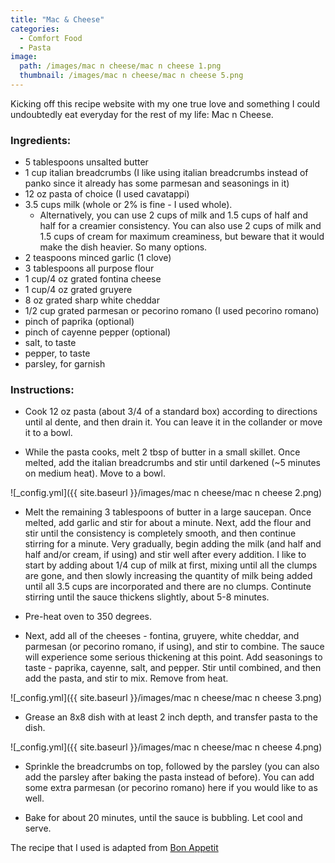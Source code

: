 ```yaml
---
title: "Mac & Cheese"
categories:
  - Comfort Food
  - Pasta
image:
  path: /images/mac n cheese/mac n cheese 1.png
  thumbnail: /images/mac n cheese/mac n cheese 5.png
---
```



Kicking off this recipe website with my one true love and something I could undoubtedly eat everyday for the rest of my life: Mac n Cheese. 


### Ingredients:

* 5 tablespoons unsalted butter
* 1 cup italian breadcrumbs (I like using italian breadcrumbs instead of panko since it already has some parmesan and seasonings in it)
* 12 oz pasta of choice (I used cavatappi)
* 3.5 cups milk (whole or 2% is fine - I used whole). 
  - Alternatively, you can use 2 cups of milk and 1.5 cups of half and half for a creamier consistency. You can also use 2 cups of milk and 1.5 cups of cream for maximum creaminess, but beware that it would make the dish heavier. So many options.
* 2 teaspoons minced garlic (1 clove)
* 3 tablespoons all purpose flour
* 1 cup/4 oz grated fontina cheese
* 1 cup/4 oz grated gruyere
* 8 oz grated sharp white cheddar
* 1/2 cup grated parmesan or pecorino romano (I used pecorino romano)
* pinch of paprika (optional)
* pinch of cayenne pepper (optional)
* salt, to taste
* pepper, to taste
* parsley, for garnish


### Instructions:

* Cook 12 oz pasta (about 3/4 of a standard box) according to directions until al dente, and then drain it. You can leave it in the collander or move it to a bowl.

* While the pasta cooks, melt 2 tbsp of butter in a small skillet. Once melted, add the italian breadcrumbs and stir until darkened (~5 minutes on medium heat). Move to a bowl.

![_config.yml]({{ site.baseurl }}/images/mac n cheese/mac n cheese 2.png)

* Melt the remaining 3 tablespoons of butter in a large saucepan. Once melted, add garlic and stir for about a minute. Next, add the flour and stir until the consistency is completely smooth, and then continue stirring for a minute. Very gradually, begin adding the milk (and half and half and/or cream, if using) and stir well after every addition. I like to start by adding about 1/4 cup of milk at first, mixing until all the clumps are gone, and then slowly increasing the quantity of milk being added until all 3.5 cups are incorporated and there are no clumps. Continute stirring until the sauce thickens slightly, about 5-8 minutes.

* Pre-heat oven to 350 degrees.

* Next, add all of the cheeses - fontina, gruyere, white cheddar, and parmesan (or pecorino romano, if using), and stir to combine. The sauce will experience some serious thickening at this point. Add seasonings to taste - paprika, cayenne, salt, and pepper. Stir until combined, and then add the pasta, and stir to mix. Remove from heat. 

![_config.yml]({{ site.baseurl }}/images/mac n cheese/mac n cheese 3.png)

* Grease an 8x8 dish with at least 2 inch depth, and transfer pasta to the dish. 

![_config.yml]({{ site.baseurl }}/images/mac n cheese/mac n cheese 4.png)

* Sprinkle the breadcrumbs on top, followed by the parsley (you can also add the parsley after baking the pasta instead of before). You can add some extra parmesan (or pecorino romano) here if you would like to as well. 

* Bake for about 20 minutes, until the sauce is bubbling. Let cool and serve.


The recipe that I used is adapted from [Bon Appetit](https://www.bonappetit.com/recipe/mac-n-cheese)
